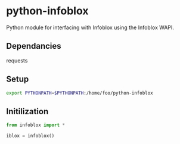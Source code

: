python-infoblox
====
Python module for interfacing with Infoblox using the Infoblox WAPI.

Dependancies
----
requests

Setup
----
```bash
export PYTHONPATH=$PYTHONPATH:/home/foo/python-infoblox
```
Initilization
----
```python
from infoblox import *

iblox = infoblox()
```
